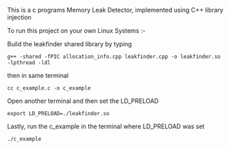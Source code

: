 This is a c programs Memory Leak Detector,
implemented using C++ library injection

To run this project on your own Linux Systems :- 

Build the leakfinder shared library by typing

`
g++ -shared -fPIC allocation_info.cpp leakfinder.cpp -o leakfinder.so -lpthread -ldl
`

then in same terminal

`
cc c_example.c -o c_example
`

Open another terminal and then set the LD_PRELOAD

`
export LD_PRELOAD=./leakfinder.so
`

 Lastly, run the c_example in the terminal where LD_PRELOAD was set
 
 `
 ./c_example
 `
 
